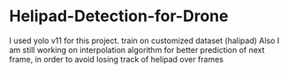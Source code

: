 # Helipad-Detection-for-Drone
I used yolo v11 for this project. train on customized dataset (halipad)
Also I am still working on interpolation algorithm for better prediction of next frame, in order to avoid losing track of helipad over frames
